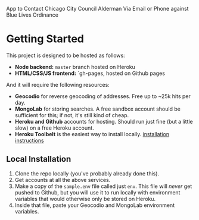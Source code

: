 App to Contact Chicago City Council Alderman Via Email or Phone against Blue Lives Ordinance

# Getting Started

This project is designed to be hosted as follows:

* **Node backend:** `master` branch hosted on Heroku
* **HTML/CSS/JS frontend:** `gh-pages, hosted on Github pages

And it will require the following resources:

* **Geocodio** for reverse geocoding of addresses. Free up to ~25k hits per day.
* **MongoLab** for storing searches. A free sandbox account should be sufficient for this; if not, it's still kind of cheap.
* **Heroku and Github** accounts for hosting. Should run just fine (but a little slow) on a free Heroku account.
* **Heroku Toolbelt** is the easiest way to install locally. [installation instructions](https://devcenter.heroku.com/articles/heroku-cli)

## Local Installation

1. Clone the repo locally (you've probably already done this).
2. Get accounts at all the above services.
3. Make a copy of the `sample.env` file called just `env`. This file will _never_ get pushed to Github, but you will use it to run locally with environment variables that would otherwise only be stored on Heroku.
4. Inside that file, paste your Geocodio and MongoLab environment variables.